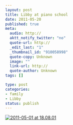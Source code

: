 ```yaml
--- 
layout: post
title: Libby at piano school
date: 2011-05-20
published: true
meta: 
  audio: http://
  aktt_notify_twitter: "no"
  quote-url: http://
  _edit_last: "1"
  _thumbnail_id: "910058998"
  quote-copy: Unknown
  image: ""
  link-url: http://
  quote-author: Unknown
tags: []

type: post
categories: 
- family
- Libby
status: publish
---
```



[![](http://media.eick.us/2011/05/2011-05-01-at-18.08.01-373x500.jpg "2011-05-01 at 18.08.01")](http://media.eick.us/2011/05/2011-05-01-at-18.08.01.jpg)
